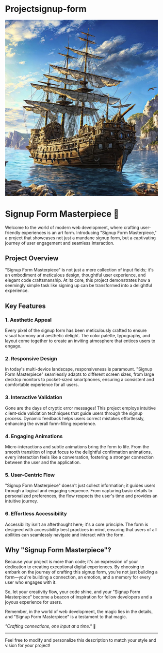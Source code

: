 # Projectsignup-form

![Getting Started](./assets/Screenshot%202023-08-18%20at%205.11.33%20PM.png)

# Signup Form Masterpiece 🌟

Welcome to the world of modern web development, where crafting user-friendly experiences is an art form. Introducing "Signup Form Masterpiece," a project that showcases not just a mundane signup form, but a captivating journey of user engagement and seamless interaction.

## Project Overview

"Signup Form Masterpiece" is not just a mere collection of input fields; it's an embodiment of meticulous design, thoughtful user experience, and elegant code craftsmanship. At its core, this project demonstrates how a seemingly simple task like signing up can be transformed into a delightful experience.

## Key Features

### 1. **Aesthetic Appeal**

Every pixel of the signup form has been meticulously crafted to ensure visual harmony and aesthetic delight. The color palette, typography, and layout come together to create an inviting atmosphere that entices users to engage.

### 2. **Responsive Design**

In today's multi-device landscape, responsiveness is paramount. "Signup Form Masterpiece" seamlessly adapts to different screen sizes, from large desktop monitors to pocket-sized smartphones, ensuring a consistent and comfortable experience for all users.

### 3. **Interactive Validation**

Gone are the days of cryptic error messages! This project employs intuitive client-side validation techniques that guide users through the signup process. Dynamic feedback helps users correct mistakes effortlessly, enhancing the overall form-filling experience.

### 4. **Engaging Animations**

Micro-interactions and subtle animations bring the form to life. From the smooth transition of input focus to the delightful confirmation animations, every interaction feels like a conversation, fostering a stronger connection between the user and the application.

### 5. **User-Centric Flow**

"Signup Form Masterpiece" doesn't just collect information; it guides users through a logical and engaging sequence. From capturing basic details to personalized preferences, the flow respects the user's time and provides an intuitive journey.

### 6. **Effortless Accessibility**

Accessibility isn't an afterthought here; it's a core principle. The form is designed with accessibility best practices in mind, ensuring that users of all abilities can seamlessly navigate and interact with the form.

## Why "Signup Form Masterpiece"?

Because your project is more than code; it's an expression of your dedication to creating exceptional digital experiences. By choosing to embark on the journey of crafting this signup form, you're not just building a form—you're building a connection, an emotion, and a memory for every user who engages with it.

So, let your creativity flow, your code shine, and your "Signup Form Masterpiece" become a beacon of inspiration for fellow developers and a joyous experience for users.

Remember, in the world of web development, the magic lies in the details, and "Signup Form Masterpiece" is a testament to that magic.

_"Crafting connections, one input at a time."_ 🚀

---

Feel free to modify and personalize this description to match your style and vision for your project!
